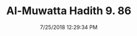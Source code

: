 ---
title        : "Al-Muwatta Hadith 9. 86"
date         : 7/25/2018 12:29:34 PM
draft        : false
type         : "hadith"
layout       : "hadith"
BookCode     : "AMH"
VolumeNumber : "9"
HadithNumber : "86"
categories  :  ["Prayer, Shortening - Prayer in General"]
---